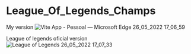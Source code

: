 # League_Of_Legends_Champs

My version
![Vite App - Pessoal — Microsoft​ Edge 26_05_2022 17_06_59](https://user-images.githubusercontent.com/101835324/170575947-5c8ede81-cd96-4fea-9a3d-daad68579967.png)

League of legends oficial version
![League of Legends 26_05_2022 17_07_33](https://user-images.githubusercontent.com/101835324/170575955-83854d8d-886e-4e55-912a-b27dafdfbc47.png)
